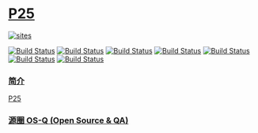 ﻿# [P25](https://github.com/OS-Q/P25)

[![sites](http://182.61.61.133/link/resources/OSQ.png)](http://www.OS-Q.com)

[![Build Status](https://github.com/OS-Q/P25/workflows/CI/badge.svg)](https://github.com/OS-Q/P25/actions/workflows/CI.yml)
[![Build Status](https://github.com/OS-Q/P25/workflows/CD/badge.svg)](https://github.com/OS-Q/P25/actions/workflows/CD.yml)
[![Build Status](https://github.com/OS-Q/P25/workflows/nightly/badge.svg)](https://github.com/OS-Q/P25/actions/workflows/nightly.yml)
[![Build Status](https://circleci.com/gh/OS-Q/P25.svg?style=svg)](https://circleci.com/gh/OS-Q/P25)
[![Build Status](https://travis-ci.com/OS-Q/P25.svg?branch=master)](https://travis-ci.com/OS-Q/P25)
[![Build Status](https://cloud.drone.io/api/badges/OS-Q/P25/status.svg)](https://cloud.drone.io/OS-Q/P25)
[![Build Status](https://ci.appveyor.com/api/projects/status/3n82nq856e58o89g?svg=true)](https://ci.appveyor.com/project/Qitas/P25)

### [简介](https://github.com/OS-Q/P25/wiki)

[P25](https://github.com/OS-Q/P25)

### [源圈 OS-Q (Open Source & QA) ](http://www.OS-Q.com)
